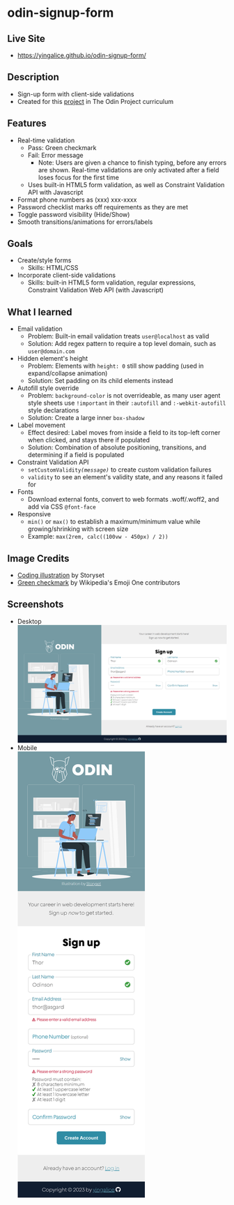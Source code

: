 # odin-signup-form

## Live Site
- https://yingalice.github.io/odin-signup-form/

## Description
- Sign-up form with client-side validations
- Created for this [project](https://www.theodinproject.com/lessons/node-path-intermediate-html-and-css-sign-up-form) in The Odin Project curriculum

## Features
  - Real-time validation
    - Pass: Green checkmark
    - Fail: Error message
      - Note: Users are given a chance to finish typing, before any errors are shown.  Real-time validations are only activated after a field loses focus for the first time
    - Uses built-in HTML5 form validation, as well as Constraint Validation API with Javascript
  - Format phone numbers as (xxx) xxx-xxxx
  - Password checklist marks off requirements as they are met
  - Toggle password visibility (Hide/Show)
  - Smooth transitions/animations for errors/labels
  
## Goals
- Create/style forms
  - Skills: HTML/CSS
- Incorporate client-side validations
  - Skills: built-in HTML5 form validation, regular expressions, Constraint Validation Web API (with Javascript)

## What I learned
- Email validation
  - Problem: Built-in email validation treats `user@localhost` as valid
  - Solution: Add regex pattern to require a top level domain, such as `user@domain.com` 
- Hidden element's height
  - Problem: Elements with `height: 0` still show padding (used in expand/collapse animation)
  - Solution: Set padding on its child elements instead
- Autofill style override
  - Problem: `background-color` is not overrideable, as many user agent style sheets use `!important` in their `:autofill` and `:-webkit-autofill` style declarations
  - Solution: Create a large inner `box-shadow`
- Label movement
  - Effect desired: Label moves from inside a field to its top-left corner when clicked, and stays there if populated
  - Solution: Combination of absolute positioning, transitions, and determining if a field is populated
- Constraint Validation API
  - `setCustomValidity`*`(message)`* to create custom validation failures
  - `validity` to see an element's validity state, and any reasons it failed for
- Fonts
  - Download external fonts, convert to web formats .woff/.woff2, and add via CSS `@font-face`
- Responsive
  - `min()` or `max()` to establish a maximum/minimum value while growing/shrinking with screen size
  - Example: `max(2rem, calc((100vw - 450px) / 2))`

## Image Credits
- [Coding illustration](https://storyset.com/illustration/coding/rafiki) by Storyset
- [Green checkmark](https://en.wikipedia.org/wiki/File:Eo_circle_green_checkmark.svg) by Wikipedia's Emoji One contributors

## Screenshots
- Desktop  
![desktop layout](./images/screenshots/desktop-layout.png)
- Mobile  
![mobile layout](./images/screenshots/mobile-layout.png)